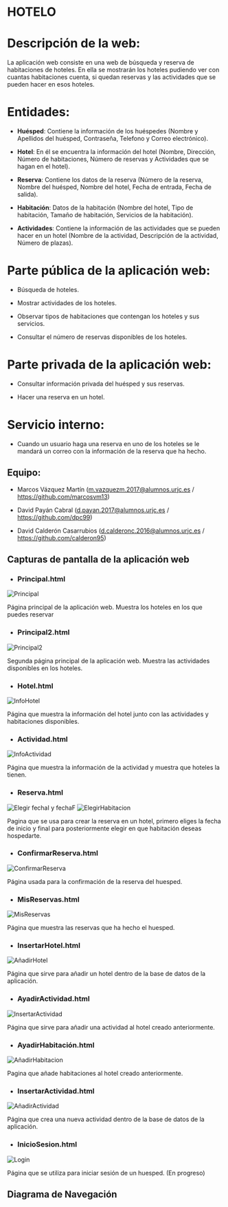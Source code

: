 # HOTELO

# Descripción de la web:

La aplicación web consiste en una web de búsqueda y reserva de habitaciones de hoteles. En ella se mostrarán los hoteles pudiendo ver con cuantas habitaciones cuenta, si quedan reservas y las actividades que se pueden hacer en esos hoteles.

# Entidades:

- **Huésped**: Contiene la información de los huéspedes (Nombre y Apellidos del huésped, Contraseña, Telefono y Correo electrónico).

- **Hotel**: En él se encuentra la información del hotel (Nombre, Dirección, Número de habitaciones, Número de reservas y Actividades que se hagan en el hotel).

- **Reserva**: Contiene los datos de la reserva (Número de la reserva, Nombre del huésped, Nombre del hotel, Fecha de entrada, Fecha de salida).

- **Habitación**: Datos de la habitación (Nombre del hotel, Tipo de habitación, Tamaño de habitación, Servicios de la habitación).

- **Actividades**: Contiene la información de las actividades que se pueden hacer en un hotel (Nombre de la actividad, Descripción de la actividad, Número de plazas).

# Parte pública de la aplicación web:

- Búsqueda de hoteles.

- Mostrar actividades de los hoteles.

- Observar tipos de habitaciones que contengan los hoteles y sus servicios.

- Consultar el número de reservas disponibles de los hoteles.

# Parte privada de la aplicación web:

- Consultar información privada del huésped y sus reservas.

- Hacer una reserva en un hotel.

# Servicio interno:

- Cuando un usuario haga una reserva en uno de los hoteles se le mandará un correo con la información de la reserva que ha hecho.


## Equipo:

- Marcos Vázquez Martín (m.vazquezm.2017@alumnos.urjc.es / https://github.com/marcosvm13)

- David Payán Cabral (d.payan.2017@alumnos.urjc.es / https://github.com/dpc99)

- David Calderón Casarrubios (d.calderonc.2016@alumnos.urjc.es / https://github.com/calderon95)



## Capturas de pantalla de la aplicación web


- ### Principal.html

![Principal](https://user-images.githubusercontent.com/47868021/110248880-87b9cf00-7f73-11eb-904f-d5f156e3a190.jpeg)

Página principal de la aplicación web. Muestra los hoteles en los que puedes reservar

- ### Principal2.html

![Principal2](https://user-images.githubusercontent.com/47868021/110248896-9ef8bc80-7f73-11eb-839c-b98283f3d802.jpeg)

Segunda página principal de la aplicación web. Muestra las actividades disponibles en los hoteles.

- ### Hotel.html
 
![InfoHotel](https://user-images.githubusercontent.com/47868021/110248908-aae47e80-7f73-11eb-941b-468b96bb8930.jpeg)

Página que muestra la información del hotel junto con las actividades y habitaciones disponibles.

- ### Actividad.html

![InfoActividad](https://user-images.githubusercontent.com/47868021/110249017-29d9b700-7f74-11eb-8c16-3d8205b285b8.jpeg)

Página que muestra la información de la actividad y muestra que hoteles la tienen.

- ### Reserva.html

![Elegir fechaI y fechaF](https://user-images.githubusercontent.com/47868021/110249052-58f02880-7f74-11eb-8f65-2e1277e2e338.jpeg)
![ElegirHabitacion](https://user-images.githubusercontent.com/47868021/110249067-77562400-7f74-11eb-80b7-d7057905bcf5.jpeg)

Pagina que se usa para crear la reserva en un hotel, primero eliges la fecha de inicio y final para posteriormente elegir en que habitación deseas hospedarte.

- ### ConfirmarReserva.html

![ConfirmarReserva](https://user-images.githubusercontent.com/47868021/110249080-8e951180-7f74-11eb-8fbd-8cb890cc9391.jpeg)

Página usada para la confirmación de la reserva del huesped.

- ### MisReservas.html

![MisReservas](https://user-images.githubusercontent.com/47868021/110249093-a5d3ff00-7f74-11eb-84d2-666190b7b306.jpeg)

Página que muestra las reservas que ha hecho el huesped.

- ### InsertarHotel.html

![AñadirHotel](https://user-images.githubusercontent.com/47868021/110249149-03684b80-7f75-11eb-9aef-b990f8e43dcd.jpeg)

Página que sirve para añadir un hotel dentro de la base de datos de la aplicación.

- ### AyadirActividad.html

![InsertarActividad](https://user-images.githubusercontent.com/47868021/110249218-740f6800-7f75-11eb-8d66-a6f8d58f648b.jpeg)

Página que sirve para añadir una actividad al hotel creado anteriormente.

- ### AyadirHabitación.html

![AñadirHabitacion](https://user-images.githubusercontent.com/47868021/110249157-0b27f000-7f75-11eb-9d84-b447c36d8bfb.jpeg)

Pagina que añade habitaciones al hotel creado anteriormente.

- ### InsertarActividad.html

![AñadirActividad](https://user-images.githubusercontent.com/47868021/110249246-943f2700-7f75-11eb-8823-4546e84520ec.jpeg)

Página que crea una nueva actividad dentro de la base de datos de la aplicación.

- ### InicioSesion.html

![Login](https://user-images.githubusercontent.com/47868021/110249319-e84a0b80-7f75-11eb-8f88-a5eca2245c21.jpeg)

Página que se utiliza para iniciar sesión de un huesped. (En progreso)




## Diagrama de Navegación



